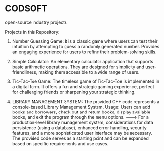 # CODSOFT
open-source industry projects

Projects in this Repository:

1) Number Guessing Game:
It is a classic game where users can test their intuition by attempting to guess a randomly generated number.
Provides an engaging experience for users to refine their problem-solving skills.

2) Simple Calculator:
An elementary calculator application that supports basic arithmetic operations.
They are designed for simplicity and user-friendliness, making them accessible to a wide range of users.

3) Tic-Tac-Toe Game:
The timeless game of Tic-Tac-Toe is implemented in a digital form.
It offers a fun and strategic gaming experience, perfect for challenging friends or sharpening your strategic thinking.

4) LIBRARY MANAGEMENT SYSTEM:
The provided C++ code represents a console-based Library Management System. 
Usage:
Users can add books and borrowers, check out and return books, display available books, and exit the program through the menu options.
---> For a production-level library management system, considerations for data persistence (using a database), enhanced error handling, security features, and a more sophisticated user interface may be necessary. The provided code serves as a starting point and can be expanded based on specific requirements and use cases.
